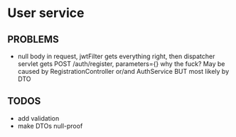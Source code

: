 # User service

## PROBLEMS

- null body in request, jwtFilter gets everything right, then
dispatcher servlet gets POST /auth/register, parameters={}
why the fuck? May be caused by RegistrationController or/and AuthService BUT most likely by DTO

## TODOS

- add validation
- make DTOs null-proof
